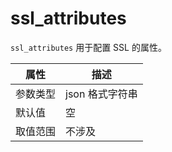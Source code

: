 # ssl_attributes

`ssl_attributes` 用于配置 SSL 的属性。

|  属性    | 描述     |
|----------|---------|
| 参数类型 | json 格式字符串        |
| 默认值   | 空    |
| 取值范围 | 不涉及  |
